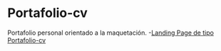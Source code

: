 # Portafolio-cv

Portafolio personal orientado a la maquetación. -[Landing Page de tipo Portafolio-cv](https://victortmd.github.io/Portafolio-cv/)
